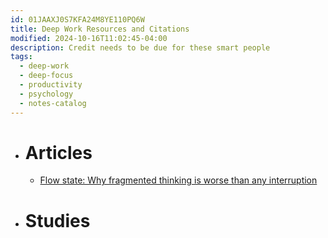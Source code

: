 ```yaml
---
id: 01JAAXJ0S7KFA24M8YE110PQ6W
title: Deep Work Resources and Citations
modified: 2024-10-16T11:02:45-04:00
description: Credit needs to be due for these smart people
tags:
  - deep-work
  - deep-focus
  - productivity
  - psychology
  - notes-catalog
---
```

- # Articles
	- [Flow state: Why fragmented thinking is worse than any interruption](https://blog.stackblitz.com/posts/flow-state/)

- # Studies

